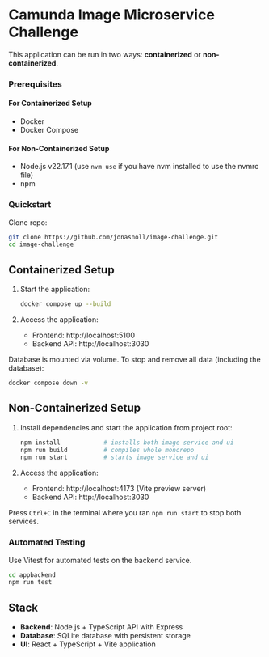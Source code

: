 # Camunda Image Microservice Challenge

This application can be run in two ways: **containerized** or **non-containerized**.

### Prerequisites

#### For Containerized Setup

- Docker
- Docker Compose

#### For Non-Containerized Setup

- Node.js v22.17.1 (use `nvm use` if you have nvm installed to use the nvmrc file)
- npm

### Quickstart

Clone repo:

```bash
git clone https://github.com/jonasnoll/image-challenge.git
cd image-challenge
```

## Containerized Setup

1. Start the application:

   ```bash
   docker compose up --build
   ```

2. Access the application:
   - Frontend: http://localhost:5100
   - Backend API: http://localhost:3030

Database is mounted via volume. To stop and remove all data (including the database):

```bash
docker compose down -v
```

## Non-Containerized Setup

1. Install dependencies and start the application from project root:

   ```bash
   npm install            # installs both image service and ui
   npm run build          # compiles whole monorepo
   npm run start          # starts image service and ui
   ```

2. Access the application:
   - Frontend: http://localhost:4173 (Vite preview server)
   - Backend API: http://localhost:3030

Press `Ctrl+C` in the terminal where you ran `npm run start` to stop both services.

### Automated Testing

Use Vitest for automated tests on the backend service.

```bash
cd appbackend
npm run test
```

## Stack

- **Backend**: Node.js + TypeScript API with Express
- **Database**: SQLite database with persistent storage
- **UI**: React + TypeScript + Vite application
